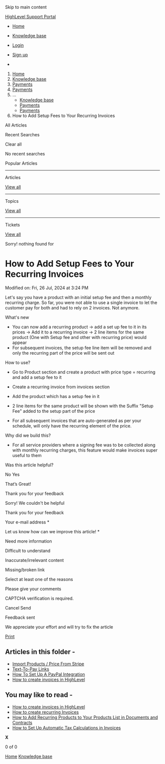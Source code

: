 Skip to main content

[ HighLevel Support Portal ](https://help.gohighlevel.com)

  * [ Home ](/support/home)
  * [ Knowledge base ](/support/solutions)

  * [Login](/support/login)
  * [Sign up](/support/signup)
  * 

  1. [Home](/support/home)
  2. [Knowledge base](/support/solutions)
  3. [Payments](/support/solutions/155000000067)
  4. [Payments](/support/solutions/folders/48000682654)
  5. ... 
     * [Knowledge base](/support/solutions)
     * [Payments](/support/solutions/155000000067)
     * [Payments](/support/solutions/folders/48000682654)
  6. How to Add Setup Fees to Your Recurring Invoices

All  Articles 

Recent Searches

Clear all

No recent searches

Popular Articles

* * *

Articles

[View all](/support/search/solutions)

* * *

Topics

[View all](/support/search/topics)

* * *

Tickets

[View all](/support/search/tickets)

Sorry! nothing found for   

# How to Add Setup Fees to Your Recurring Invoices

Modified on: Fri, 26 Jul, 2024 at 3:24 PM

Let's say you have a product with an initial setup fee and then a monthly recurring charge. So far, you were not able to use a single invoice to let the customer pay for both and had to rely on 2 invoices. Not anymore. 

What's new

  * You can now add a recurring product -> add a set up fee to it in its prices -> Add it to a recurring invoice -> 2 line items for the same product (One with Setup fee and other with recurring price) would appear
  * For subsequent invoices, the setup fee line item will be removed and only the recurring part of the price will be sent out

How to use?

  * Go to Product section and create a product with price type = recurring and add a setup fee to it

  * Create a recurring invoice from invoices section

  * Add the product which has a setup fee in it

  * 2 line items for the same product will be shown with the Suffix "Setup Fee" added to the setup part of the price

  * For all subsequent invoices that are auto-generated as per your schedule, will only have the recurring element of the price.

Why did we build this?

  * For all service providers where a signing fee was to be collected along with monthly recurring charges, this feature would make invoices super useful to them

Was this article helpful?

No  Yes 

That’s Great!

Thank you for your feedback

Sorry! We couldn't be helpful

Thank you for your feedback

Your e-mail address *

Let us know how can we improve this article! *

Need more information 

Difficult to understand 

Inaccurate/irrelevant content 

Missing/broken link 

Select at least one of the reasons 

Please give your comments 

CAPTCHA verification is required. 

Cancel  Send 

Feedback sent

We appreciate your effort and will try to fix the article

[Print](javascript:print\(\))

## Articles in this folder -

  * [Import Products / Price From Stripe](/support/solutions/articles/48001202184-import-products-price-from-stripe)
  * [Text-To-Pay Links](/support/solutions/articles/48001202185-text-to-pay-links)
  * [How To Set Up A PayPal Integration](/support/solutions/articles/48001204158-how-to-set-up-a-paypal-integration)
  * [How to create invoices in HighLevel](/support/solutions/articles/48001208702-how-to-create-invoices-in-highlevel)

## You may like to read -

  * [How to create invoices in HighLevel](/support/solutions/articles/48001208702-how-to-create-invoices-in-highlevel)
  * [How to create recurring Invoices](/support/solutions/articles/48001219440-how-to-create-recurring-invoices)
  * [How to Add Recurring Products to Your Products List in Documents and Contracts](/support/solutions/articles/155000002963-how-to-add-recurring-products-to-your-products-list-in-documents-and-contracts)
  * [How to Set Up Automatic Tax Calculations in Invoices](/support/solutions/articles/155000003107-how-to-set-up-automatic-tax-calculations-in-invoices)

**X**

0 of 0 []()

[Home](/support/home) [Knowledge base](/support/solutions)
